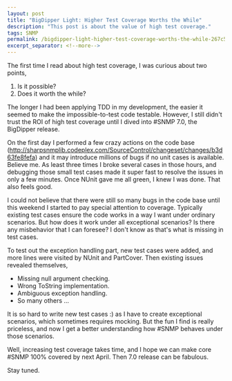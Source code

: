 ```yaml
---
layout: post
title: "BigDipper Light: Higher Test Coverage Worths the While"
description: "This post is about the value of high test coverage."
tags: SNMP
permalink: /bigdipper-light-higher-test-coverage-worths-the-while-267c5d979e44
excerpt_separator: <!--more-->
---
```

The first time I read about high test coverage, I was curious about two points,

1. Is it possible?
1. Does it worth the while?

The longer I had been applying TDD in my development, the easier it seemed to make the impossible-to-test code testable. However, I still didn't trust the ROI of high test coverage until I dived into #SNMP 7.0, the BigDipper release.
<!--more-->

On the first day I performed a few crazy actions on the code base (http://sharpsnmplib.codeplex.com/SourceControl/changeset/changes/b3d63fe8fefa) and it may introduce millions of bugs if no unit cases is available. Believe me. As least three times I broke several cases in those hours, and debugging those small test cases made it super fast to resolve the issues in only a few minutes. Once NUnit gave me all green, I knew I was done. That also feels good.

I could not believe that there were still so many bugs in the code base until this weekend I started to pay special attention to coverage. Typically existing test cases ensure the code works in a way I want under ordinary scenarios. But how does it work under all exceptional scenarios? Is there any misbehavior that I can foresee? I don't know as that's what is missing in test cases.

To test out the exception handling part, new test cases were added, and more lines were visited by NUnit and PartCover. Then existing issues revealed themselves,

* Missing null argument checking.
* Wrong ToString implementation.
* Ambiguous exception handling.
* So many others …

It is so hard to write new test cases :) as I have to create exceptional scenarios, which sometimes requires mocking. But the fun I find is really priceless, and now I get a better understanding how #SNMP behaves under those scenarios.

Well, increasing test coverage takes time, and I hope we can make core #SNMP 100% covered by next April. Then 7.0 release can be fabulous.

Stay tuned.